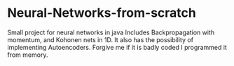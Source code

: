 # Neural-Networks-from-scratch
Small project for neural networks in java 
Includes Backpropagation with momentum, and Kohonen nets in 1D. It also has the possibility of implementing Autoencoders.
Forgive me if it is badly coded I programmed  it from memory.

